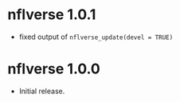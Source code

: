 # nflverse 1.0.1

* fixed output of `nflverse_update(devel = TRUE)`

# nflverse 1.0.0

* Initial release.
